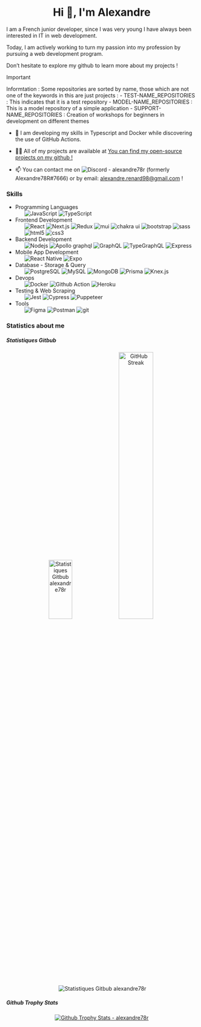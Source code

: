 <h1 align="center">Hi 👋, I'm Alexandre</h1>

<p>
    I am a French junior developer, since I was very young I have always been interested in IT in web development.
</p>

<p>
    Today, I am actively working to turn my passion into my profession by pursuing a web development program.
</p>

<p>
    Don’t hesitate to explore my github to learn more about my projects !
</p>

> [!IMPORTANT]
> Informtation : Some repositories are sorted by name, those which are not one of the keywords in this are just projects :
        -  TEST-NAME_REPOSITORIES : This indicates that it is a test repository
        -  MODEL-NAME_REPOSITORIES : This is a model repository of a simple application
        -  SUPPORT-NAME_REPOSITORIES : Creation of workshops for beginners in development on different themes

- 🌱 I am developing my skills in Typescript and Docker while discovering the use of GitHub Actions.

- 👨‍💻 All of my projects are available at  [You can find my open-source projects on my github !](https://github.com/Alexandre78R?tab=repositories)

- 📫 You can contact me on <img alt="Discord" src="https://img.shields.io/badge/-Discord-4D3FF6?style=flat-square&logo=discord&logoColor=white" alt="discord" /> - alexandre78r (formerly Alexandre78R#7666) or by email: alexandre.renard98@gmail.com !

<h3 align="left">Skills</h3>

<ul>
    <li>
    Programming Languages
    <ul>
    <img alt="JavaScript" src="https://img.shields.io/badge/-JavaScript-F0DB4F?style=flat-square&logo=JavaScript&logoColor=white" alt="JavaScript"/>
    <img alt="TypeScript" src="https://img.shields.io/badge/-TypeScript-007ACC?style=flat-square&logo=typescript&logoColor=white" alt="TypeScript"/>
    </ul>
  </li>
  <li>
    Frontend Development
    <ul>
      <img alt="React" src="https://img.shields.io/badge/-React-45b8d8?style=flat-square&logo=react&logoColor=white" alt="React" />
      <img alt="Next.js" src="https://img.shields.io/badge/-Next.js-000000?style=flat-square&logo=next.js&logoColor=white" alt="Next.js" />
      <img alt="Redux" src="https://img.shields.io/badge/-Redux-8C1EB2?style=flat-square&logo=redux&logoColor=white" alt="Redux"/>
      <img alt="mui" src="https://img.shields.io/badge/-MUI-167FDC?style=flat-square&logo=mui&logoColor=white" alt="mui"/>
      <img alt="chakra ui" src="https://img.shields.io/badge/-Chakra%20UI-36C5CA?style=flat-square&logo=chakra-ui&logoColor=white" alt="chakra ui"/>
      <img alt="bootstrap" src="https://img.shields.io/badge/-Bootstrap-a259ff?style=flat-square&logo=bootstrap&logoColor=white" alt="bootstrap"/>
      <img alt="sass" src="https://img.shields.io/badge/-SASS-CC69BF?style=flat-square&logo=sass&logoColor=white" alt="sass"/>
      <img alt="html5" src="https://img.shields.io/badge/-HTML5-E34F26?style=flat-square&logo=html5&logoColor=white" alt="html5"/>
      <img alt="css3" src="https://img.shields.io/badge/-CSS3-264de4?style=flat-square&logo=css3&logoColor=white" alt="css3"/>
    </ul>
  </li>
    <li>
    Backend Development
    <ul>
      <img alt="Nodejs" src="https://img.shields.io/badge/-Nodejs-44883e?style=flat-square&logo=Node.js&logoColor=white" alt="Nodejs"/>
      <img alt="Apollo graphql" src="https://img.shields.io/badge/-Apollo%20GraphQL-311C87?style=flat-square&logo=apollo-graphql&logoColor=white" alt="Apollo graphql"/>
      <img alt="GraphQL" src="https://img.shields.io/badge/-GraphQL-E535AB?style=flat-square&logo=graphql&logoColor=white" alt="GraphQL"/>
      <img alt="TypeGraphQL" src="https://img.shields.io/badge/-TypeGraphQL-5149B8?style=flat-square&logo=graphql&logoColor=white" alt="TypeGraphQL"/>
      <img alt="Express" src="https://img.shields.io/badge/-Express-000000?style=flat-square&logoColor=white" alt="Express"/>
    </ul>
  </li>
  <li>
    Mobile App Development
    <ul>
      <img alt="React Native" src="https://img.shields.io/badge/-React%20Native-45b8d8?style=flat-square&logo=react&logoColor=white" alt="React Native"/>
      <img alt="Expo" src="https://img.shields.io/badge/Expo-000000?style=flat-square&logo=expo&logoColor=white" alt="Expo"/>
    </ul>
  </li>
  <li>
    Database - Storage & Query
    <ul>
      <img alt="PostgreSQL" src="https://img.shields.io/badge/-PostgreSQL-1D73DC?style=flat-square&logo=PostgreSQL&logoColor=white" alt="PostgreSQL"/>
      <img alt="MySQL" src="https://img.shields.io/badge/-MySQL-F29111?style=flat-square&logo=MySQL&logoColor=white" alt="MySQL"/>
      <img alt="MongoDB" src="https://img.shields.io/badge/-MongoDB-1DBA22?style=flat-square&logo=mongodb&logoColor=white" alt="MongoDB"/>
      <img alt="Prisma" src="https://img.shields.io/badge/-Prisma-000000?style=flat-square&logo=Prisma&logoColor=white" alt="Prisma"/>
      <img alt="Knex.js" src="https://img.shields.io/badge/-Knex.js-E95602?style=flat-square&logo=Knex.js&logoColor=white" alt="Knex.js"/>
    </ul>
  </li>
  
  <li>
    Devops
    <ul>
      <img alt="Docker" src="https://img.shields.io/badge/-Docker-0db7ed?style=flat-square&logo=docker&logoColor=white" alt="Docker"/>
      <img alt="Github Action" src="https://img.shields.io/badge/-Github%20Action-000000?style=flat-square&logo=github$&logoColor=white" alt="Github Action"/>
      <img alt="Heroku" src="https://img.shields.io/badge/-Heroku-7B0FF5?style=flat-square&logo=heroku&logoColor=white" alt="Heroku"/>
    </ul>
  </li>
  
  <li>
    Testing & Web Scraping
    <ul>
      <img alt="Jest" src="https://img.shields.io/badge/-Jest-FC958A?style=flat-square&logo=jest&logoColor=white" alt="Jest"/>
      <img alt="Cypress" src="https://img.shields.io/badge/-Cypress-1FC824?style=flat-square&logo=cypress&logoColor=white" alt="Cypress"/>
      <img alt="Puppeteer" src="https://img.shields.io/badge/-Puppeteer-1DB356?style=flat-square&logo=puppeteer&logoColor=white" alt="Puppeteer"/>
    </ul>
  </li>

  <li>
    Tools
    <ul>
      <img alt="Figma" src="https://img.shields.io/badge/-Figma-a259ff?style=flat-square&logo=Figma&logoColor=white" alt="Figma"/>
      <img alt="Postman" src="https://img.shields.io/badge/-Postman-F66526?style=flat-square&logo=Postman&logoColor=white" alt="Postman"/>
      <img alt="git" src="https://img.shields.io/badge/-Git-F14E32?style=flat-square&logo=git&logoColor=white" alt="git"/>
    </ul>
  </li>
</ul>


<h3 align="left">Statistics about me </h3>

<h5 align="left">Statistiques Gitbub </h5>
<div align="center">  
    <img src="https://github-readme-stats.vercel.app/api/top-langs/?username=Alexandre78R&theme=dark&hide_border=true&include_all_commits=true&count_private=true&layout=compact&card_width=100" width="35%" height="20%" alt="Statistiques Gitbub alexandre78r" />
    <a href="https://git.io/streak-stats"><img src="https://github-readme-streak-stats.herokuapp.com?user=Alexandre78R&theme=dark&hide_border=true&mode=weekly&card_width=400" width="42.5%" alt="GitHub Streak" /></a>
</div>

<div align="center">    
<p>&nbsp;<img align="center" src="https://github-readme-stats.vercel.app/api?username=alexandre78r&show_icons=true&locale=en&card_width=100&theme=dark" alt="Statistiques Gitbub alexandre78r" /></p>
</div>

<h5 align="left">Github Trophy Stats </h5>
<p align="center"> <a href="https://github.com/ryo-ma/github-profile-trophy"><img src="https://github-profile-trophy.vercel.app/?username=alexandre78r" alt="Github Trophy Stats - alexandre78r" /></a> </p>
